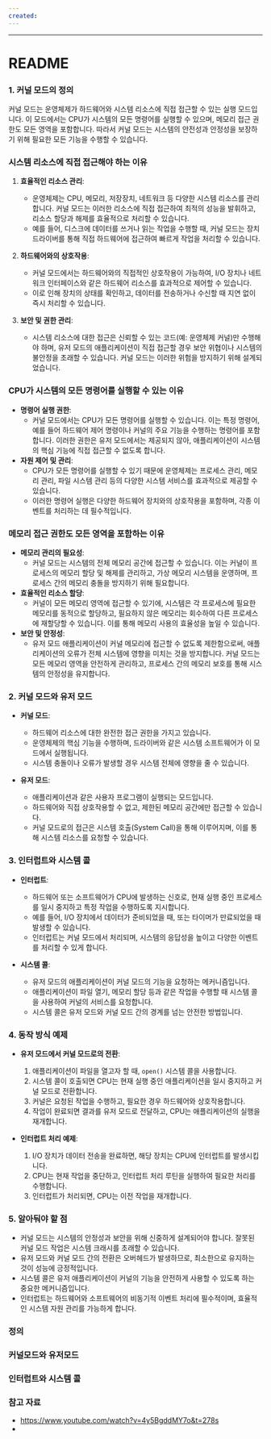 ```yaml
---
created:
---
```

---
# **README**


### 1. 커널 모드의 정의

커널 모드는 운영체제가 하드웨어와 시스템 리소스에 직접 접근할 수 있는 실행 모드입니다. 이 모드에서는 CPU가 시스템의 모든 명령어를 실행할 수 있으며, 메모리 접근 권한도 모든 영역을 포함합니다. 따라서 커널 모드는 시스템의 안전성과 안정성을 보장하기 위해 필요한 모든 기능을 수행할 수 있습니다.

### 시스템 리소스에 직접 접근해야 하는 이유

1. **효율적인 리소스 관리**:
    
    - 운영체제는 CPU, 메모리, 저장장치, 네트워크 등 다양한 시스템 리소스를 관리합니다. 커널 모드는 이러한 리소스에 직접 접근하여 최적의 성능을 발휘하고, 리소스 할당과 해제를 효율적으로 처리할 수 있습니다.
    - 예를 들어, 디스크에 데이터를 쓰거나 읽는 작업을 수행할 때, 커널 모드는 장치 드라이버를 통해 직접 하드웨어에 접근하여 빠르게 작업을 처리할 수 있습니다.
2. **하드웨어와의 상호작용**:
    
    - 커널 모드에서는 하드웨어와의 직접적인 상호작용이 가능하여, I/O 장치나 네트워크 인터페이스와 같은 하드웨어 리소스를 효과적으로 제어할 수 있습니다.
    - 이로 인해 장치의 상태를 확인하고, 데이터를 전송하거나 수신할 때 지연 없이 즉시 처리할 수 있습니다.
3. **보안 및 권한 관리**:
    
    - 시스템 리소스에 대한 접근은 신뢰할 수 있는 코드(예: 운영체제 커널)만 수행해야 하며, 유저 모드의 애플리케이션이 직접 접근할 경우 보안 위협이나 시스템의 불안정을 초래할 수 있습니다. 커널 모드는 이러한 위험을 방지하기 위해 설계되었습니다.

### CPU가 시스템의 모든 명령어를 실행할 수 있는 이유

- **명령어 실행 권한**:
    - 커널 모드에서는 CPU가 모든 명령어를 실행할 수 있습니다. 이는 특정 명령어, 예를 들어 하드웨어 제어 명령이나 커널의 주요 기능을 수행하는 명령어를 포함합니다. 이러한 권한은 유저 모드에서는 제공되지 않아, 애플리케이션이 시스템의 핵심 기능에 직접 접근할 수 없도록 합니다.
- **자원 제어 및 관리**:
    - CPU가 모든 명령어를 실행할 수 있기 때문에 운영체제는 프로세스 관리, 메모리 관리, 파일 시스템 관리 등의 다양한 시스템 서비스를 효과적으로 제공할 수 있습니다.
    - 이러한 명령어 실행은 다양한 하드웨어 장치와의 상호작용을 포함하며, 각종 이벤트를 처리하는 데 필수적입니다.

### 메모리 접근 권한도 모든 영역을 포함하는 이유

- **메모리 관리의 필요성**:
    - 커널 모드는 시스템의 전체 메모리 공간에 접근할 수 있습니다. 이는 커널이 프로세스의 메모리 할당 및 해제를 관리하고, 가상 메모리 시스템을 운영하며, 프로세스 간의 메모리 충돌을 방지하기 위해 필요합니다.
- **효율적인 리소스 할당**:
    - 커널이 모든 메모리 영역에 접근할 수 있기에, 시스템은 각 프로세스에 필요한 메모리를 동적으로 할당하고, 필요하지 않은 메모리는 회수하여 다른 프로세스에 재할당할 수 있습니다. 이를 통해 메모리 사용의 효율성을 높일 수 있습니다.
- **보안 및 안정성**:
    - 유저 모드 애플리케이션이 커널 메모리에 접근할 수 없도록 제한함으로써, 애플리케이션의 오류가 전체 시스템에 영향을 미치는 것을 방지합니다. 커널 모드는 모든 메모리 영역을 안전하게 관리하고, 프로세스 간의 메모리 보호를 통해 시스템의 안정성을 유지합니다.

### 2. 커널 모드와 유저 모드

- **커널 모드**:
    
    - 하드웨어 리소스에 대한 완전한 접근 권한을 가지고 있습니다.
    - 운영체제의 핵심 기능을 수행하며, 드라이버와 같은 시스템 소프트웨어가 이 모드에서 실행됩니다.
    - 시스템 충돌이나 오류가 발생할 경우 시스템 전체에 영향을 줄 수 있습니다.
- **유저 모드**:
    
    - 애플리케이션과 같은 사용자 프로그램이 실행되는 모드입니다.
    - 하드웨어와 직접 상호작용할 수 없고, 제한된 메모리 공간에만 접근할 수 있습니다.
    - 커널 모드로의 접근은 시스템 호출(System Call)을 통해 이루어지며, 이를 통해 시스템 리소스를 요청할 수 있습니다.

### 3. 인터럽트와 시스템 콜

- **인터럽트**:
    
    - 하드웨어 또는 소프트웨어가 CPU에 발생하는 신호로, 현재 실행 중인 프로세스를 일시 중지하고 특정 작업을 수행하도록 지시합니다.
    - 예를 들어, I/O 장치에서 데이터가 준비되었을 때, 또는 타이머가 만료되었을 때 발생할 수 있습니다.
    - 인터럽트는 커널 모드에서 처리되며, 시스템의 응답성을 높이고 다양한 이벤트를 처리할 수 있게 합니다.
- **시스템 콜**:
    
    - 유저 모드의 애플리케이션이 커널 모드의 기능을 요청하는 메커니즘입니다.
    - 애플리케이션이 파일 열기, 메모리 할당 등과 같은 작업을 수행할 때 시스템 콜을 사용하여 커널의 서비스를 요청합니다.
    - 시스템 콜은 유저 모드와 커널 모드 간의 경계를 넘는 안전한 방법입니다.

### 4. 동작 방식 예제

- **유저 모드에서 커널 모드로의 전환**:
    
    1. 애플리케이션이 파일을 열고자 할 때, `open()` 시스템 콜을 사용합니다.
    2. 시스템 콜이 호출되면 CPU는 현재 실행 중인 애플리케이션을 일시 중지하고 커널 모드로 전환합니다.
    3. 커널은 요청된 작업을 수행하고, 필요한 경우 하드웨어와 상호작용합니다.
    4. 작업이 완료되면 결과를 유저 모드로 전달하고, CPU는 애플리케이션의 실행을 재개합니다.
- **인터럽트 처리 예제**:
    
    1. I/O 장치가 데이터 전송을 완료하면, 해당 장치는 CPU에 인터럽트를 발생시킵니다.
    2. CPU는 현재 작업을 중단하고, 인터럽트 처리 루틴을 실행하여 필요한 처리를 수행합니다.
    3. 인터럽트가 처리되면, CPU는 이전 작업을 재개합니다.

### 5. 알아둬야 할 점

- 커널 모드는 시스템의 안정성과 보안을 위해 신중하게 설계되어야 합니다. 잘못된 커널 모드 작업은 시스템 크래시를 초래할 수 있습니다.
- 유저 모드와 커널 모드 간의 전환은 오버헤드가 발생하므로, 최소한으로 유지하는 것이 성능에 긍정적입니다.
- 시스템 콜은 유저 애플리케이션이 커널의 기능을 안전하게 사용할 수 있도록 하는 중요한 메커니즘입니다.
- 인터럽트는 하드웨어와 소프트웨어의 비동기적 이벤트 처리에 필수적이며, 효율적인 시스템 자원 관리를 가능하게 합니다.

### 정의

### 커널모드와 유저모드

### 인터럽트와 시스템 콜


### 참고 자료
- https://www.youtube.com/watch?v=4y5BgddMY7o&t=278s
- 